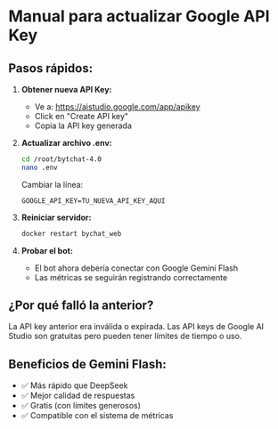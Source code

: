 # Manual para actualizar Google API Key

## Pasos rápidos:

1. **Obtener nueva API Key:**
   - Ve a: https://aistudio.google.com/app/apikey
   - Click en "Create API key"
   - Copia la API key generada

2. **Actualizar archivo .env:**
   ```bash
   cd /root/bytchat-4.0
   nano .env
   ```
   
   Cambiar la línea:
   ```
   GOOGLE_API_KEY=TU_NUEVA_API_KEY_AQUI
   ```

3. **Reiniciar servidor:**
   ```bash
   docker restart bychat_web
   ```

4. **Probar el bot:**
   - El bot ahora debería conectar con Google Gemini Flash
   - Las métricas se seguirán registrando correctamente

## ¿Por qué falló la anterior?
La API key anterior era inválida o expirada. Las API keys de Google AI Studio son gratuitas pero pueden tener límites de tiempo o uso.

## Beneficios de Gemini Flash:
- ✅ Más rápido que DeepSeek
- ✅ Mejor calidad de respuestas
- ✅ Gratis (con límites generosos)
- ✅ Compatible con el sistema de métricas 